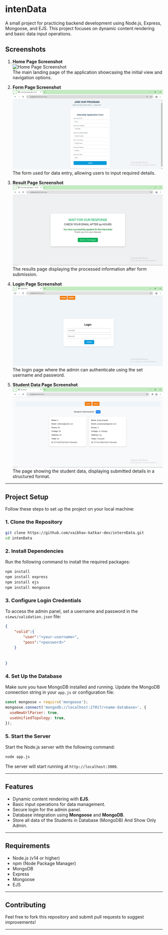 
# **intenData**

A small project for practicing backend development using Node.js, Express, Mongoose, and EJS. This project focuses on dynamic content rendering and basic data input operations.  

## **Screenshots**

1. **Home Page Screenshot**  
   ![Home Page Screenshot](./Screenshot/home.PNG)  
   The main landing page of the application showcasing the initial view and navigation options.

2. **Form Page Screenshot**  
   ![Form Page Screenshot](https://github.com/vaibhav-katkar-dev/internData/blob/main/Screenshots/form.PNG)  
   The form used for data entry, allowing users to input required details.

3. **Result Page Screenshot**  
   ![Result Page Screenshot](https://github.com/vaibhav-katkar-dev/internData/blob/main/Screenshots/result.PNG)  
   The results page displaying the processed information after form submission.

4. **Login Page Screenshot**  
   ![Login Page Screenshot](https://github.com/vaibhav-katkar-dev/internData/blob/main/Screenshots/login.PNG)  
   The login page where the admin can authenticate using the set username and password.

5. **Student Data Page Screenshot**  
   ![Student Data Screenshot](https://github.com/vaibhav-katkar-dev/internData/blob/main/Screenshots/std_data.PNG)  
   The page showing the student data, displaying submitted details in a structured format.

---

## **Project Setup**

Follow these steps to set up the project on your local machine:  

### **1. Clone the Repository**  
```bash
git clone https://github.com/vaibhav-katkar-dev/internData.git
cd intenData
```

### **2. Install Dependencies**  
Run the following command to install the required packages:  
```bash
npm install
npm install express
npm install ejs
npm install mongoose
```

### **3. Configure Login Credentials**  
To access the admin panel, set a username and password in the `views/validation.json` file:  
```json
{
    "valid":{
        "user":"<your-username>",
        "pass":"<password>"
    }

   
}
```

### **4. Set Up the Database**  
Make sure you have MongoDB installed and running. Update the MongoDB connection string in your `app.js` or configuration file:  
```javascript
const mongoose = require('mongoose');
mongoose.connect('mongodb://localhost:27017/<name-database>', {
  useNewUrlParser: true,
  useUnifiedTopology: true,
});
```

### **5. Start the Server**  
Start the Node.js server with the following command:  
```bash
node app.js
```

The server will start running at `http://localhost:3000`.

---

## **Features**
- Dynamic content rendering with **EJS**.
- Basic input operations for data management.
- Secure login for the admin panel.
- Database integration using **Mongoose** and **MongoDB**.
- Store all data of the Students in Database (MongoDB) And Show Only Admin.

---

## **Requirements**
- Node.js (v14 or higher)
- npm (Node Package Manager)
- MongoDB
- Express
- Mongoose
- EJS

---

## **Contributing**
Feel free to fork this repository and submit pull requests to suggest improvements!  

---
